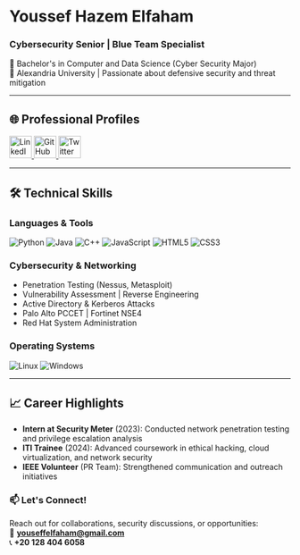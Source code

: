 # Youssef Hazem Elfaham  
### Cybersecurity Senior | Blue Team Specialist  

🔹 Bachelor's in Computer and Data Science (Cyber Security Major)  
🔹 Alexandria University | Passionate about defensive security and threat mitigation  

---

## 🌐 Professional Profiles  
<p align="left"> 
  <a href="https://www.linkedin.com/in/yousef-elfaham-6abaaa23a/" target="_blank">
    <img src="https://img.icons8.com/fluent/48/000000/linkedin.png" alt="LinkedIn" height="40" />
  </a> 
  <a href="https://github.com/yousefelfaham" target="_blank">
    <img src="https://img.icons8.com/fluent/48/000000/github.png" alt="GitHub" height="40" />
  </a> 
  <a href="https://twitter.com/yousef_elfaham" target="_blank">
    <img src="https://img.icons8.com/fluent/48/000000/twitter.png" alt="Twitter" height="40" />
  </a> 
</p>

---

## 🛠️ Technical Skills  

### Languages & Tools  
<p align="left"> 
  <img src="https://img.icons8.com/color/48/000000/python--v1.png" alt="Python" title="Python" /> 
  <img src="https://img.icons8.com/color/48/000000/java-coffee-cup-logo--v1.png" alt="Java" title="Java" /> 
  <img src="https://img.icons8.com/color/48/000000/c-plus-plus-logo.png" alt="C++" title="C++" /> 
  <img src="https://img.icons8.com/color/48/000000/javascript--v1.png" alt="JavaScript" title="JavaScript" /> 
  <img src="https://img.icons8.com/color/48/000000/html-5.png" alt="HTML5" title="HTML5" /> 
  <img src="https://img.icons8.com/color/48/000000/css3.png" alt="CSS3" title="CSS3" /> 
</p>  

### Cybersecurity & Networking  
- Penetration Testing (Nessus, Metasploit)  
- Vulnerability Assessment | Reverse Engineering  
- Active Directory & Kerberos Attacks  
- Palo Alto PCCET | Fortinet NSE4  
- Red Hat System Administration  

### Operating Systems  
<img src="https://img.icons8.com/color/48/000000/linux--v1.png" alt="Linux" title="Linux" /> 
<img src="https://img.icons8.com/color/48/000000/windows-10.png" alt="Windows" title="Windows" />  

---

## 📈 Career Highlights  
- **Intern at Security Meter** (2023): Conducted network penetration testing and privilege escalation analysis  
- **ITI Trainee** (2024): Advanced coursework in ethical hacking, cloud virtualization, and network security  
- **IEEE Volunteer** (PR Team): Strengthened communication and outreach initiatives  


### 📫 Let's Connect!  
Reach out for collaborations, security discussions, or opportunities:  
📧 **youseffelfaham@gmail.com**  
📞 **+20 128 404 6058**  
